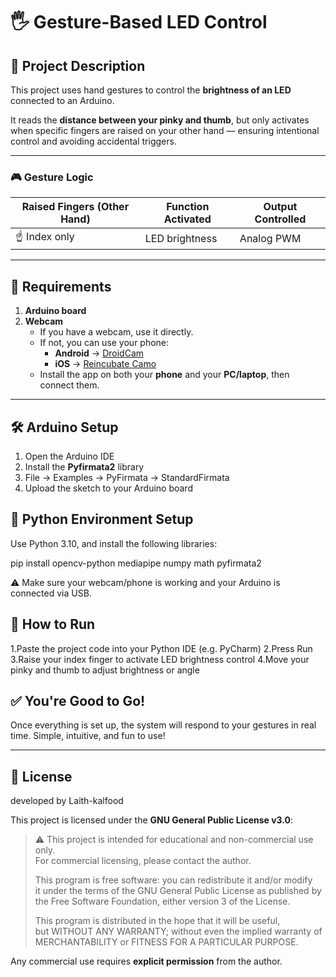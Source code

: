 # 🖐️ Gesture-Based LED Control

## 📌 Project Description

This project uses hand gestures to control the **brightness of an LED** connected to an Arduino.

It reads the **distance between your pinky and thumb**, but only activates when specific fingers are raised on your other hand — ensuring intentional control and avoiding accidental triggers.

---

### 🎮 Gesture Logic

| Raised Fingers (Other Hand) | Function Activated | Output Controlled |
|-----------------------------|--------------------|-------------------|
| ☝️ Index only               | LED brightness     | Analog PWM        |

---

## 🔧 Requirements

1. **Arduino board**
2. **Webcam**  
   - If you have a webcam, use it directly.  
   - If not, you can use your phone:
     - **Android** → [DroidCam](https://www.dev47apps.com/)
     - **iOS** → [Reincubate Camo](https://reincubate.com/camo/)
   - Install the app on both your **phone** and your **PC/laptop**, then connect them.

---

## 🛠️ Arduino Setup

1. Open the Arduino IDE
2. Install the **Pyfirmata2** library
3. File → Examples → PyFirmata → StandardFirmata
4. Upload the sketch to your Arduino board

## 🐍 Python Environment Setup
Use Python 3.10, and install the following libraries:

  pip install opencv-python mediapipe numpy math pyfirmata2
  
⚠️ Make sure your webcam/phone is working and your Arduino is connected via USB.

## 🚀 How to Run
1.Paste the project code into your Python IDE (e.g. PyCharm)
2.Press Run
3.Raise your index finger to activate LED brightness control
4.Move your pinky and thumb to adjust brightness or angle

## ✅ You're Good to Go!
Once everything is set up, the system will respond to your gestures in real time.
Simple, intuitive, and fun to use!

---

## 📄 License

developed by Laith-kalfood


This project is licensed under the **GNU General Public License v3.0**:
> ⚠️ This project is intended for educational and non-commercial use only.  
> For commercial licensing, please contact the author.
> 
> This program is free software: you can redistribute it and/or modify  
> it under the terms of the GNU General Public License as published by  
> the Free Software Foundation, either version 3 of the License.  
>  
> This program is distributed in the hope that it will be useful,  
> but WITHOUT ANY WARRANTY; without even the implied warranty of  
> MERCHANTABILITY or FITNESS FOR A PARTICULAR PURPOSE.

Any commercial use requires **explicit permission** from the author.

